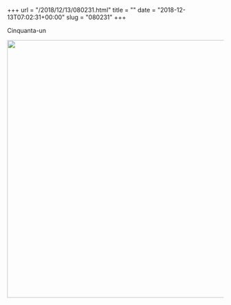 +++
url = "/2018/12/13/080231.html"
title = ""
date = "2018-12-13T07:02:31+00:00"
slug = "080231"
+++

Cinquanta-un

<img src="/wp-content/uploads/2018/12/0dc1a867717d40cbbfc41101bc695e05.jpg" width="600" height="600" alt="" />
